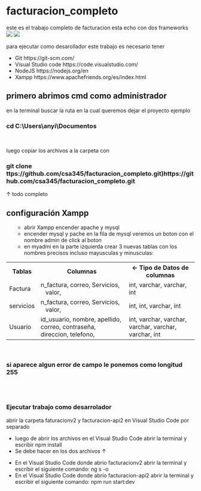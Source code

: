 # facturacion_completo
este es el trabajo completo de facturacion esta echo con dos frameworks <br>
![](https://angular.io/assets/images/logos/angular/logo-nav@2x.png) ![](https://oe9nbfytu.qnssl.com/c/d113d1ce8914335fb491e7e034cf3681) 

para ejecutar como desarollador este trabajo es necesario tener
<ul>
  </li>
  <li>
    Git
    https://git-scm.com/
  </li>
  <li>
    Visual Studio code  
      https://code.visualstudio.com/
  </li>
  <li> 
    NodeJS
      https://nodejs.org/en
  </li>
  <li>
    Xampp
     https://www.apachefriends.org/es/index.html
  </li>
</ul>

## primero abrimos cmd como administrador 
<p> en la terminal buscar la ruta en la cual queremos dejar el proyecto 
    ejemplo  
</p>

<h3>
  cd C:\Users\anyi\Documentos
</h3>

<br>
 <p> 
 luego copiar los archivos a la carpeta con 
 </p>
 <h3> 
 git clone ttps://github.com/csa345/facturacion_completo.git)https://github.com/csa345/facturacion_completo.git
 </h3>

 
<p>↑ todo completo </p>

## configuración Xampp
<ol>
<ul>
  <li>
    abrir Xampp encender  apache y mysql
  </li>
  <li>
    encender mysql y pache en la fila de mysql veremos un boton con el nombre admin de click al boton
  </li>
  <li>
    en myadmi en la parte izquierda crear 3 nuevas tablas con los nombres precisos incluso mayusculas y minusculas:
  </li>
</ul>
 </ol>
<table>
   <tr>
    <th>Tablas</th>
    <th>Columnas</th>
    <th><- Tipo de Datos de columnas</th>
  </tr>
  <tr>
    <td>Factura</td>
    <td> 
    n_factura,
    correo,
    Servicios,
    valor,
    </td>
    <td>int, varchar, varchar, int</td>
  </tr>
  <tr>
    <td>servicios</td>
    <td>
    n_factura,
    correo,
    Servicios,
    valor, 
    </td>
    <td>int, int, varchar, int</td>
  </tr>
    <td>Usuario</td>
    <td> 
    id_usuario,
    nombre,
    apellido,
    correo,
    contraseña,
    direccion,
    telefono,
    </td>
    <td>int, varchar, varchar, varchar, varchar, varchar, int</td>
  </tr>
</table>
<br>

### si aparece algun error de campo le ponemos como longitud 255
<br>
<br>
<h3>
  Ejecutar trabajo como desarrolador
</h3>
<p> abrir la carpeta faturacionv2 y facturacion-api2 en Visual Studio Code por separado </p>

<ul>
  <li>
    luego de abrir los archivos en el Visual Studio Code abrir la terminal y escribir npm install 
  </li>
  <li>
    Se debe hacer en los dos archivos ↑
  </li>
</ul>

<ul>
  <li>
    En el Visual Studio Code donde abrio facturacionv2 abrir la terminal y escribir el siguiente comando: ng s -o
  </li>
  <li>
    En el Visual Studio Code donde abrio facturacion-api2 abrir la terminal y escribir el siguiente comando: npm run start:dev
  </li>
</ul>
